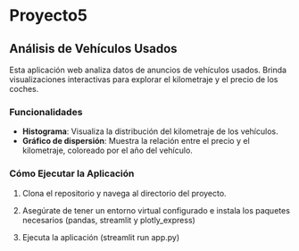 # Proyecto5

## Análisis de Vehículos Usados

Esta aplicación web analiza datos de anuncios de vehículos usados. Brinda visualizaciones interactivas para explorar el kilometraje y el precio de los coches.

### Funcionalidades

- **Histograma**: Visualiza la distribución del kilometraje de los vehículos.
- **Gráfico de dispersión**: Muestra la relación entre el precio y el kilometraje, coloreado por el año del vehículo.

### Cómo Ejecutar la Aplicación

1. Clona el repositorio y navega al directorio del proyecto.
2. Asegúrate de tener un entorno virtual configurado e instala los paquetes necesarios (pandas, streamlit y plotly_express)

3. Ejecuta la aplicación (streamlit run app.py)